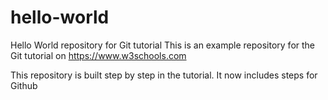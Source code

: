 # hello-world
Hello World repository for Git tutorial
This is an example repository for the Git tutorial on https://www.w3schools.com

This repository is built step by step in the tutorial.
It now includes steps for Github
